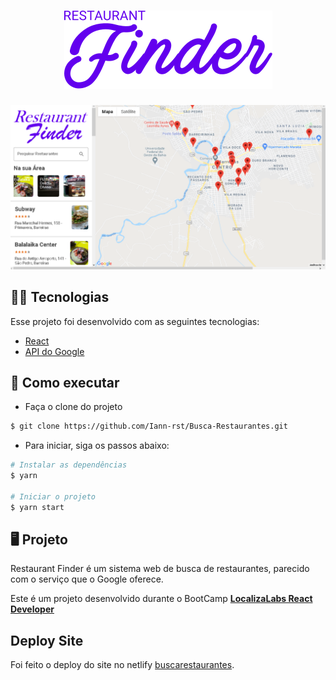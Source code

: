<h1 align="center">
  <img src="https://github.com/Iann-rst/Busca-Restaurantes/blob/main/src/assets/logo.svg" alt="logo">
</h1>

<p align="center">
  <img src="https://github.com/Iann-rst/Busca-Restaurantes/blob/main/.github/restaurant-finder.png" alt="Restaurant Finder">
</p>

## :man_technologist: Tecnologias
  Esse projeto foi desenvolvido com as seguintes tecnologias:

  - [React](https://reactjs.org)
  - [API do Google](https://console.cloud.google.com/getting-started)

## :rocket: Como executar
  * Faça o clone do projeto

  ```bash
  $ git clone https://github.com/Iann-rst/Busca-Restaurantes.git
  ```

  * Para iniciar, siga os passos abaixo:

  ```bash
  # Instalar as dependências
  $ yarn

  # Iniciar o projeto
  $ yarn start
  ```

## :desktop_computer: Projeto
  Restaurant Finder é um sistema web de busca de restaurantes, parecido com o serviço que o Google oferece.

  Este é um projeto desenvolvido durante o BootCamp **[LocalizaLabs React Developer](https://web.digitalinnovation.one/track/localizalabs-react-developer?tab=path)**


## Deploy Site
  Foi feito o deploy do site no netlify [buscarestaurantes](https://buscarestaurante.netlify.app).

